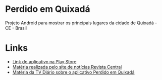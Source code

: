 Perdido em Quixadá
================

Projeto Android para mostrar os principais lugares da cidade de Quixadá - CE - Brasil

Links
=====

<ul>

<li><a href="https://play.google.com/store/apps/details?id=com.kyxadious.qx.perdidoemquixada">Link do aplicativo na Play Store</a></li>

<li><a href="http://www.revistacentral.com.br/index.php?option=com_content&view=article&id=9025:perdido-em-quixada-jovem-de-quixada-cria-aplicativo-para-ajudar-turistas-e-universitarios-&catid=126:tecnologia&Itemid=504">Matéria realizada pelo site de notícias Revista Central</a></li>

<li><a href="http://youtu.be/ANz80v2ruNE">Matéria da TV Diário sobre o aplicativo Perdido em Quixadá</a></li>



</ul>
